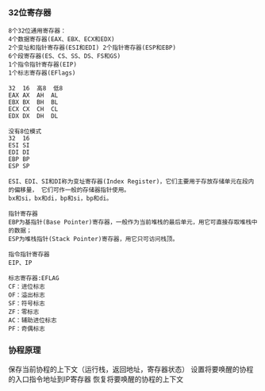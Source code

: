 ### 32位寄存器
```
8个32位通用寄存器：
4个数据寄存器(EAX、EBX、ECX和EDX)
2个变址和指针寄存器(ESI和EDI) 2个指针寄存器(ESP和EBP)
6个段寄存器(ES、CS、SS、DS、FS和GS)
1个指令指针寄存器(EIP)
1个标志寄存器(EFlags)

32	16	高8	低8
EAX	AX	AH	AL
EBX	BX	BH	BL
ECX	CX	CH	CL
EDX	DX	DH	DL

没有8位模式
32	16
ESI	SI
EDI	DI
EBP	BP
ESP	SP

ESI、EDI、SI和DI称为变址寄存器(Index Register)，它们主要用于存放存储单元在段内的偏移量， 它们可作一般的存储器指针使用。
bx和si，bx和di，bp和si，bp和di。

指针寄存器
EBP为基指针(Base Pointer)寄存器，一般作为当前堆栈的最后单元，用它可直接存取堆栈中的数据；
ESP为堆栈指针(Stack Pointer)寄存器，用它只可访问栈顶。

指令指针寄存器
EIP、IP

标志寄存器:EFLAG
CF：进位标志 
OF：溢出标志 
SF：符号标志 
ZF：零标志 
AC：辅助进位标志 
PF：奇偶标志
```

### 协程原理
保存当前协程的上下文（运行栈，返回地址，寄存器状态）
设置将要唤醒的协程的入口指令地址到IP寄存器
恢复将要唤醒的协程的上下文

